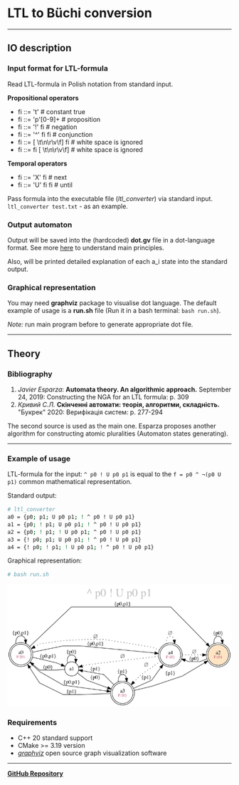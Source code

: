 # LTL to Büchi conversion

************************

## IO description

### Input format for LTL-formula

Read LTL-formula in Polish notation from standard input.

__Propositional operators__
- fi ::= 't' # constant true
- fi ::= 'p'[0-9]+ # proposition
- fi ::= '!' fi	# negation
- fi ::= '^' fi fi # conjunction
- fi ::= [ \t\n\r\v\f] fi # white space is ignored
- fi ::= fi [ \t\n\r\v\f] # white space is ignored

__Temporal operators__
- fi ::= 'X' fi # next
- fi ::= 'U' fi fi # until

Pass formula into the executable file (_ltl_converter_) via standard input.
`ltl_converter test.txt` - as an example.


### Output automaton

Output will be saved into the (hardcoded) __dot.gv__ file in a dot-language format.
See more [here](https://graphviz.org/doc/info/lang.html) to understand main principles.

Also, will be printed detailed explanation of each a_i state into the standard output.

### Graphical representation
You may need __graphviz__ package to visualise dot language.
The default example of usage is a __run.sh__ file (Run it in a bash terminal: `bash run.sh`).

_Note:_ run main program before to generate appropriate dot file.

************************

## Theory

### Bibliography

1. _Javier Esparza_: __Automata theory. An algorithmic approach.__ September 24, 2019:
   Constructing the NGA for an LTL formula: p. 309
2. _Кривий С.Л._ __Скінченні автомати: теорія, алгоритми, складність.__ "Букрек" 2020:
   Верифікація систем: p. 277-294

The second source is used as the main one.
Esparza proposes another algorithm for constructing atomic pluralities (Automaton states generating).

************************

### Example of usage

LTL-formula for the input: `^ p0 ! U p0 p1` is equal to the `f = p0 ^ ¬(p0 U p1)` common mathematical representation.

Standard output:
```bash
# ltl_converter
a0 = {p0; p1; U p0 p1; ! ^ p0 ! U p0 p1}
a1 = {p0; ! p1; U p0 p1; ! ^ p0 ! U p0 p1}
a2 = {p0; ! p1; ! U p0 p1; ^ p0 ! U p0 p1}
a3 = {! p0; p1; U p0 p1; ! ^ p0 ! U p0 p1}
a4 = {! p0; ! p1; ! U p0 p1; ! ^ p0 ! U p0 p1}
```

Graphical representation:
```bash
# bash run.sh
```

![alt-Image](example.png "An example of automaton.png output")


### Requirements

- C++ 20 standard support
- CMake >= 3.19 version
- [_graphviz_](https://graphviz.org/) open source graph visualization software

************************

[**GitHub Repository**](https://github.com/maxs-im/LTL_to_NGA)
